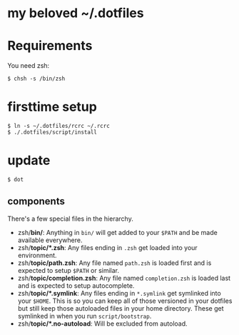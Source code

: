 # my beloved ~/.dotfiles

# Requirements
You need zsh:
```
$ chsh -s /bin/zsh
```

# firsttime setup
```
$ ln -s ~/.dotfiles/rcrc ~/.rcrc
$ ./.dotfiles/script/install
```

# update
```
$ dot
```

## components

There's a few special files in the hierarchy.

- zsh/**bin/**: Anything in `bin/` will get added to your `$PATH` and be made
  available everywhere.
- zsh/**topic/\*.zsh**: Any files ending in `.zsh` get loaded into your
  environment.
- zsh/**topic/path.zsh**: Any file named `path.zsh` is loaded first and is
  expected to setup `$PATH` or similar.
- zsh/**topic/completion.zsh**: Any file named `completion.zsh` is loaded
  last and is expected to setup autocomplete.
- zsh/**topic/\*.symlink**: Any files ending in `*.symlink` get symlinked into
  your `$HOME`. This is so you can keep all of those versioned in your dotfiles
  but still keep those autoloaded files in your home directory. These get
  symlinked in when you run `script/bootstrap`.
- zsh/**topic/\*.no-autoload**: Will be excluded from autoload.
